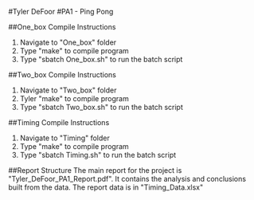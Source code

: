 #Tyler DeFoor
#PA1 - Ping Pong

##One_box Compile Instructions
1. Navigate to "One_box" folder
2. Type "make" to compile program
3. Type "sbatch One_box.sh" to run the batch script

##Two_box Compile Instructions
1. Navigate to "Two_box" folder
2. Tyler "make" to compile program
3. Type "sbatch Two_box.sh" to run the batch script

##Timing Compile Instructions
1. Navigate to "Timing" folder
2. Type "make" to compile program
3. Type "sbatch Timing.sh" to run the batch script

##Report Structure
The main report for the project is "Tyler_DeFoor_PA1_Report.pdf". It contains the analysis and conclusions built from the data.
The report data is in "Timing_Data.xlsx"